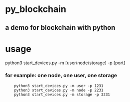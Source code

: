 # py_blockchain
## a demo for blockchain with python

# usage
python3 start_devices.py -m [user/node/storage] -p [port]


### for example: one node, one user, one storage
``` 
    python3 start_devices.py -m user -p 1231
    python3 start_devices.py -m node -p 2231
    python3 start_devices.py -m storage -p 3231
```
